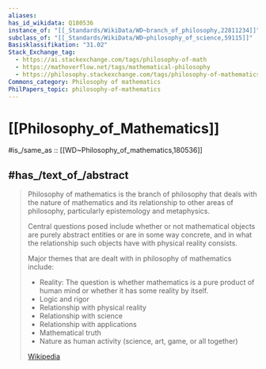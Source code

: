 ```yaml
---
aliases:
has_id_wikidata: Q180536
instance_of: "[[_Standards/WikiData/WD~branch_of_philosophy,22811234]]"
subclass_of: "[[_Standards/WikiData/WD~philosophy_of_science,59115]]"
Basisklassifikation: "31.02"
Stack_Exchange_tag:
  - https://ai.stackexchange.com/tags/philosophy-of-math
  - https://mathoverflow.net/tags/mathematical-philosophy
  - https://philosophy.stackexchange.com/tags/philosophy-of-mathematics
Commons_category: Philosophy of mathematics
PhilPapers_topic: philosophy-of-mathematics
---
```


# [[Philosophy_of_Mathematics]] 

#is_/same_as :: [[WD~Philosophy_of_mathematics,180536]]  

## #has_/text_of_/abstract 

> Philosophy of mathematics is the branch of philosophy 
> that deals with the nature of mathematics 
> and its relationship to other areas of philosophy, 
> particularly epistemology and metaphysics. 
> 
> Central questions posed include 
> whether or not mathematical objects are purely abstract entities 
> or are in some way concrete, and 
> in what the relationship such objects have with physical reality consists.
>
> Major themes that are dealt with in philosophy of mathematics include:
> - Reality: The question is whether mathematics is a pure product of human mind or whether it has some reality by itself.
> - Logic and rigor
> - Relationship with physical reality
> - Relationship with science
> - Relationship with applications
> - Mathematical truth
> - Nature as human activity (science, art, game, or all together)
>
> [Wikipedia](https://en.wikipedia.org/wiki/Philosophy%20of%20mathematics) 

